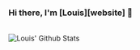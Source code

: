 ### Hi there, I'm [Louis][website] 👋

<br />

<img align="left" alt="Louis' Github Stats" src="https://github-readme-stats.vercel.app/api?username=louis-cf-lin&&show_icons=true&title_color=ffffff&icon_color=ffffff&text_color=ffffff&bg_color=191919">

